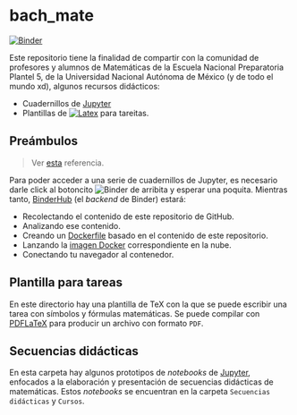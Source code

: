 # bach_mate

[![Binder](https://mybinder.org/badge_logo.svg)](https://mybinder.org/v2/gh/mijailo/bach_mate/master)

Este repositorio tiene la finalidad de compartir con la comunidad de profesores y alumnos de Matemáticas de la Escuela Nacional Preparatoria Plantel 5, de la Universidad Nacional Autónoma de México (y de todo el mundo xd), algunos recursos didácticos:

- Cuadernillos de [Jupyter](https://jupyter.org/)
- Plantillas de [![Latex](https://wikimedia.org/api/rest_v1/media/math/render/svg/45c5b62b0f454f4ed8caa486d6d3cd0e0c065232)](https://es.wikipedia.org/wiki/TeX) para tareitas.

## Preámbulos

> Ver [esta](https://github.com/alan-turing-institute/the-turing-way/blob/main/workshops/boost-research-reproducibility-binder/workshop-presentations/zero-to-binder-python.md) referencia.

Para poder acceder a una serie de cuadernillos de Jupyter, es necesario darle click al botoncito ![Binder](https://mybinder.org/badge_logo.svg) de arribita y esperar una poquita. Mientras tanto, [BinderHub](https://binderhub.readthedocs.io/en/latest/index.html) (el _backend_ de Binder) estará:

- Recolectando el contenido de este repositorio de GitHub.
- Analizando ese contenido.
- Creando un [Dockerfile](https://docs.docker.com/engine/reference/builder/) basado en el contenido de este repositorio.
- Lanzando la [imagen Docker](https://docs.docker.com/engine/reference/commandline/images/) correspondiente en la nube.
- Conectando tu navegador al contenedor.

## Plantilla para tareas

En este directorio hay una plantilla de TeX con la que se puede escribir una tarea con símbolos y fórmulas matemáticas. Se puede compilar con [PDFLaTeX](https://miktex.org/) para producir un archivo con formato `PDF`.

## Secuencias didácticas

En esta carpeta hay algunos prototipos de _notebooks_ de [Jupyter](https://jupyter.org), enfocados a la elaboración y presentación de secuencias didácticas de matemáticas. Estos _notebooks_ se encuentran en la carpeta `Secuencias didácticas` y `Cursos`.
